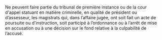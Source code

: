 Ne peuvent faire partie du tribunal de première instance ou de la cour d'appel statuant en matière criminelle, en qualité de président ou d’assesseur, les magistrats qui, dans l’affaire jugée, ont soit fait un acte de poursuite ou d’instruction, soit participé à l’ordonnance ou à l’arrêt de mise en accusation ou à une décision sur le fond relative à la culpabilité de l’accusé.